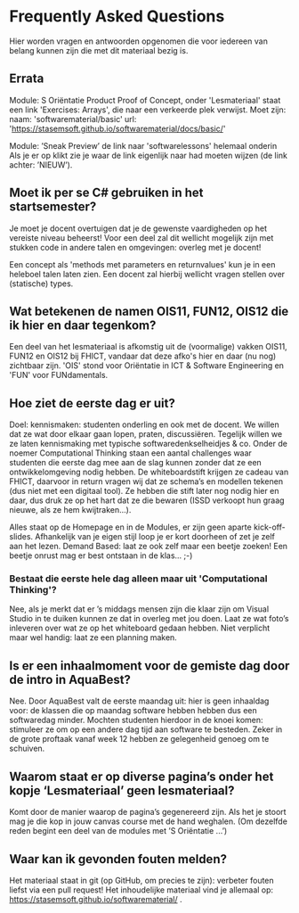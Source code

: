 # Frequently Asked Questions

Hier worden vragen en antwoorden opgenomen die voor iedereen van belang kunnen zijn die met dit materiaal bezig is.


## Errata

Module: S Oriëntatie Product Proof of Concept,
onder 'Lesmateriaal' staat een link 'Exercises: Arrays', die naar een verkeerde plek verwijst. Moet zijn:
naam: 'softwarematerial/basic'
url:  'https://stasemsoft.github.io/softwarematerial/docs/basic/'


Module: ’Sneak Preview’ de link naar 'softwarelessons' helemaal onderin
Als je er op klikt zie je waar de link eigenlijk naar had moeten wijzen (de link achter: ’NIEUW’).


## Moet ik per se C# gebruiken in het startsemester?

Je moet je docent overtuigen dat je de gewenste vaardigheden op het vereiste niveau beheerst! Voor een deel zal dit wellicht mogelijk zijn met stukken code in andere talen en omgevingen: overleg met je docent!

Een concept als 'methods met parameters en returnvalues' kun je in een heleboel talen laten zien. Een docent zal hierbij wellicht vragen stellen over (statische) types.

## Wat betekenen de namen OIS11, FUN12, OIS12 die ik hier en daar tegenkom?

Een deel van het lesmateriaal is afkomstig uit de (voormalige) vakken OIS11, FUN12 en OIS12 bij FHICT, vandaar dat deze afko's hier en daar (nu nog) zichtbaar zijn. 'OIS' stond voor Oriëntatie in ICT & Software Engineering en 'FUN' voor FUNdamentals.  


## Hoe ziet de eerste dag er uit?

Doel: kennismaken: studenten onderling en ook met de docent. We willen dat ze wat door elkaar gaan lopen, praten, discussiëren. Tegelijk willen we ze laten kennismaking met typische softwaredenkselheidjes & co. Onder de noemer Computational Thinking staan een aantal challenges waar studenten die eerste dag mee aan de slag kunnen zonder dat ze een ontwikkelomgeving nodig hebben. De whiteboardstift krijgen ze cadeau van FHICT, daarvoor in return vragen wij dat ze schema’s en modellen tekenen (dus niet met een digitaal tool). Ze hebben die stift later nog nodig hier en daar, dus druk ze op het hart dat ze die bewaren (ISSD verkoopt hun graag nieuwe, als ze hem kwijtraken...).

Alles staat op de Homepage en in de Modules, er zijn geen aparte kick-off-slides. Afhankelijk van je eigen stijl loop je er kort doorheen of zet je zelf aan het lezen. Demand Based: laat ze ook zelf maar een beetje zoeken! Een beetje onrust mag er best ontstaan in de klas…  ;-)

### Bestaat die eerste hele dag alleen maar uit 'Computational Thinking'?

Nee, als je merkt dat er ’s middags mensen zijn die klaar zijn om Visual Studio in te duiken kunnen ze dat in overleg met jou doen. Laat ze wat foto’s inleveren over wat ze op het whiteboard gedaan hebben. Niet verplicht maar wel handig: laat ze een planning maken.

## Is er een inhaalmoment voor de gemiste dag door de intro in AquaBest?
Nee. Door AquaBest valt de eerste maandag uit: hier is geen inhaaldag voor: de klassen die op maandag software hebben hebben dus een softwaredag minder. Mochten studenten hierdoor in de knoei komen: stimuleer ze om op een andere dag tijd aan software te besteden. Zeker in de grote proftaak vanaf week 12 hebben ze gelegenheid genoeg om te schuiven.


## Waarom staat er op diverse pagina’s onder het kopje ‘Lesmateriaal’ geen lesmateriaal?

Komt door de manier waarop de pagina’s gegenereerd zijn. Als het je stoort mag je die kop in jouw canvas course met de hand weghalen. (Om dezelfde reden begint een deel van de modules met ’S Oriëntatie ...’)


## Waar kan ik gevonden fouten melden?

Het materiaal staat in git (op GitHub, om precies te zijn): verbeter fouten liefst via  een pull request!  Het inhoudelijke materiaal vind je allemaal op: https://stasemsoft.github.io/softwarematerial/ .       
